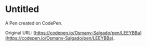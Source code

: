# Untitled

A Pen created on CodePen.

Original URL: [https://codepen.io/Osmany-Salgado/pen/LEEYBBa](https://codepen.io/Osmany-Salgado/pen/LEEYBBa).

